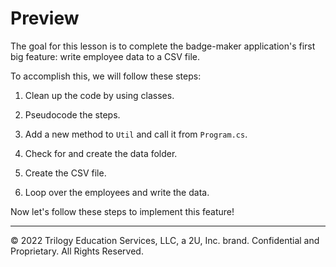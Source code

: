 # Preview

The goal for this lesson is to complete the badge-maker application's first big feature: write employee data to a CSV file.

To accomplish this, we will follow these steps:

1. Clean up the code by using classes.

2. Pseudocode the steps.

3. Add a new method to `Util` and call it from `Program.cs`.

4. Check for and create the data folder.

5. Create the CSV file.

6. Loop over the employees and write the data.

Now let's follow these steps to implement this feature!

---
© 2022 Trilogy Education Services, LLC, a 2U, Inc. brand. Confidential and Proprietary. All Rights Reserved.